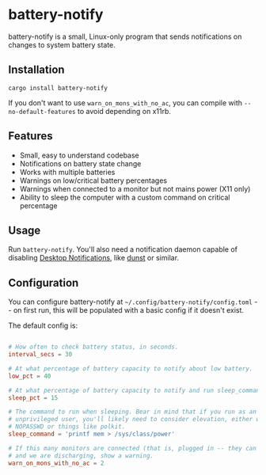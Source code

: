 # battery-notify

battery-notify is a small, Linux-only program that sends notifications on
changes to system battery state.

## Installation

    cargo install battery-notify

If you don't want to use `warn_on_mons_with_no_ac`, you can compile with
`--no-default-features` to avoid depending on x11rb.

## Features

- Small, easy to understand codebase
- Notifications on battery state change
- Works with multiple batteries
- Warnings on low/critical battery percentages
- Warnings when connected to a monitor but not mains power (X11 only)
- Ability to sleep the computer with a custom command on critical percentage

## Usage

Run `battery-notify`. You'll also need a notification daemon capable of
disabling [Desktop Notifications][], like
[dunst](https://github.com/dunst-project/dunst) or similar.

## Configuration

You can configure battery-notify at `~/.config/battery-notify/config.toml` --
on first run, this will be populated with a basic config if it doesn't exist.

The default config is:

```toml

# How often to check battery status, in seconds.
interval_secs = 30

# At what percentage of battery capacity to notify about low battery.
low_pct = 40

# At what percentage of battery capacity to notify and run sleep_command.
sleep_pct = 15

# The command to run when sleeping. Bear in mind that if you run as an
# unprivileged user, you'll likely need to consider elevation, either with
# NOPASSWD or things like polkit.
sleep_command = 'printf mem > /sys/class/power'

# If this many monitors are connected (that is, plugged in -- they can be off)
# and we are discharging, show a warning.
warn_on_mons_with_no_ac = 2
```

[Desktop Notifications]: https://specifications.freedesktop.org/notification-spec/latest/
